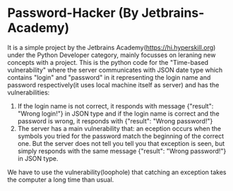 # Password-Hacker (By Jetbrains-Academy)


It is a simple project by the Jetbrains Academy(https://hi.hyperskill.org) under the Python Developer category, mainly focusses on leraning new concepts with a project. This is the python code for the "Time-based vulnerability" where the server communicates with JSON date type which contains "login" and "password" in it representing the login name and password respectively(it uses local machine itself as server) and has the vulnerabilities:
1. If the login name is not correct, it responds with message {"result": "Wrong login!"} in JSON type and if the login name is correct and the password is wrong, it responds with {"result": "Wrong password!"}
2. The server has a main vulnerability that: an eception occurs when the symbols you tried for the password match the beginning of the correct one. But the server does not tell you tell you that exception is seen, but simply responds with the same message {"result": "Wrong password!"} in JSON type.

We have to use the vulnerability(loophole) that catching an exception takes the computer a long time than usual.
